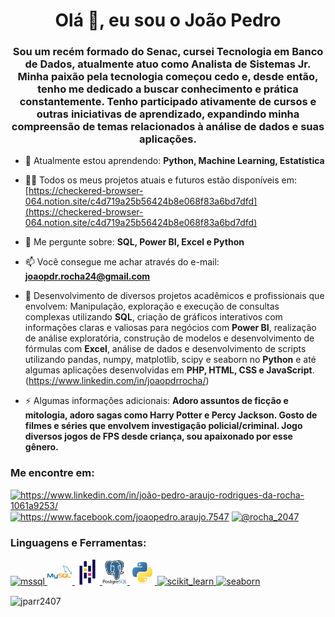 <h1 align="center">Olá 👋, eu sou o João Pedro</h1>
<h3 align="center">Sou um recém formado do Senac, cursei Tecnologia em Banco de Dados, atualmente atuo como Analista de Sistemas Jr. Minha paixão pela tecnologia começou cedo e, desde então, tenho me dedicado a buscar conhecimento e prática constantemente. Tenho participado ativamente de cursos e outras iniciativas de aprendizado, expandindo minha compreensão de temas relacionados à análise de dados e suas aplicações.</h3>

- 🌱 Atualmente estou aprendendo: **Python, Machine Learning, Estatística**

- 👨‍💻 Todos os meus projetos atuais e futuros estão disponíveis em: [https://checkered-browser-064.notion.site/c4d719a25b56424b8e068f83a6bd7dfd](https://checkered-browser-064.notion.site/c4d719a25b56424b8e068f83a6bd7dfd)

- 💬 Me pergunte sobre: **SQL, Power BI, Excel e Python**

- 📫 Você consegue me achar através do e-mail: **joaopdr.rocha24@gmail.com**

- 📄 Desenvolvimento de diversos projetos acadêmicos e profissionais que envolvem: Manipulação, exploração e execução de consultas complexas utilizando **SQL**, criação de gráficos interativos com informações claras e valiosas para negócios com **Power BI**, realização de análise exploratória, construção de modelos e desenvolvimento de fórmulas com **Excel**, análise de dados e desenvolvimento de scripts utilizando pandas, numpy, matplotlib, scipy e seaborn no **Python** e até algumas aplicações desenvolvidas em **PHP, HTML, CSS e JavaScript**. (https://www.linkedin.com/in/joaopdrrocha/)

- ⚡ Algumas informações adicionais: **Adoro assuntos de ficção e mitologia, adoro sagas como Harry Potter e Percy Jackson. Gosto de filmes e séries que envolvem investigação policial/criminal. Jogo diversos jogos de FPS desde criança, sou apaixonado por esse gênero.**

<h3 align="left">Me encontre em:</h3>
<p align="left">
<a href="https://linkedin.com/in/https://www.linkedin.com/in/joão-pedro-araujo-rodrigues-da-rocha-1061a9253/" target="blank"><img align="center" src="https://raw.githubusercontent.com/rahuldkjain/github-profile-readme-generator/master/src/images/icons/Social/linked-in-alt.svg" alt="https://www.linkedin.com/in/joão-pedro-araujo-rodrigues-da-rocha-1061a9253/" height="30" width="40" /></a>
<a href="https://fb.com/https://www.facebook.com/joaopedro.araujo.7547" target="blank"><img align="center" src="https://raw.githubusercontent.com/rahuldkjain/github-profile-readme-generator/master/src/images/icons/Social/facebook.svg" alt="https://www.facebook.com/joaopedro.araujo.7547" height="30" width="40" /></a>
<a href="https://instagram.com/@rocha_2047" target="blank"><img align="center" src="https://raw.githubusercontent.com/rahuldkjain/github-profile-readme-generator/master/src/images/icons/Social/instagram.svg" alt="@rocha_2047" height="30" width="40" /></a>
</p>

<h3 align="left">Linguagens e Ferramentas:</h3>
<p align="left"> <a href="https://www.microsoft.com/en-us/sql-server" target="_blank" rel="noreferrer"> <img src="https://www.svgrepo.com/show/303229/microsoft-sql-server-logo.svg" alt="mssql" width="40" height="40"/> </a> <a href="https://www.mysql.com/" target="_blank" rel="noreferrer"> <img src="https://raw.githubusercontent.com/devicons/devicon/master/icons/mysql/mysql-original-wordmark.svg" alt="mysql" width="40" height="40"/> </a> <a href="https://pandas.pydata.org/" target="_blank" rel="noreferrer"> <img src="https://raw.githubusercontent.com/devicons/devicon/2ae2a900d2f041da66e950e4d48052658d850630/icons/pandas/pandas-original.svg" alt="pandas" width="40" height="40"/> </a> <a href="https://www.postgresql.org" target="_blank" rel="noreferrer"> <img src="https://raw.githubusercontent.com/devicons/devicon/master/icons/postgresql/postgresql-original-wordmark.svg" alt="postgresql" width="40" height="40"/> </a> <a href="https://www.python.org" target="_blank" rel="noreferrer"> <img src="https://raw.githubusercontent.com/devicons/devicon/master/icons/python/python-original.svg" alt="python" width="40" height="40"/> </a> <a href="https://scikit-learn.org/" target="_blank" rel="noreferrer"> <img src="https://upload.wikimedia.org/wikipedia/commons/0/05/Scikit_learn_logo_small.svg" alt="scikit_learn" width="40" height="40"/> </a> <a href="https://seaborn.pydata.org/" target="_blank" rel="noreferrer"> <img src="https://seaborn.pydata.org/_images/logo-mark-lightbg.svg" alt="seaborn" width="40" height="40"/> </a> </p>

<p><img align="center" src="https://github-readme-stats.vercel.app/api/top-langs?username=jparr2407&show_icons=true&locale=en&layout=compact" alt="jparr2407" /></p>
